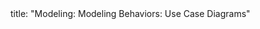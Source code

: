 <frontmatter>
title: "Modeling: Modeling Behaviors: Use Case Diagrams"
</frontmatter>

<include src="index-body.md" boilerplate />
